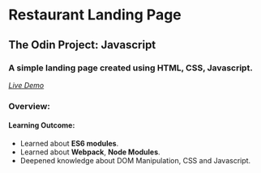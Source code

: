 # Restaurant Landing Page

## The Odin Project: Javascript

### A simple landing page created using HTML, CSS, Javascript.

_[Live Demo](https://harsh-gautam.github.io/restaurant-page)_

### Overview:

#### Learning Outcome:

- Learned about **ES6 modules**.
- Learned about **Webpack**, **Node Modules**.
- Deepened knowledge about DOM Manipulation, CSS and Javascript.
